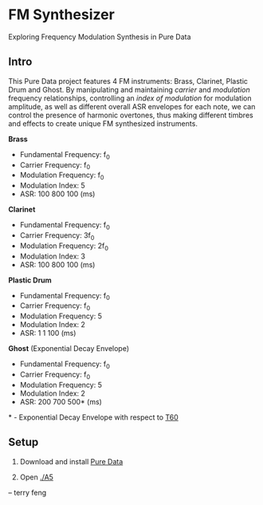 # FM Synthesizer
Exploring Frequency Modulation Synthesis in Pure Data

## Intro
This Pure Data project features 4 FM instruments: Brass, Clarinet, Plastic Drum
and Ghost. By manipulating and maintaining *carrier* and *modulation*
frequency relationships, controlling an *index of modulation* for
modulation amplitude, as well as different overall ASR envelopes for each note, we can
control the presence of harmonic overtones, thus making 
different timbres and effects to create unique FM synthesized instruments.

**Brass**
- Fundamental Frequency: f<sub>0<sub/>
- Carrier Frequency: f<sub>0<sub/>
- Modulation Frequency: f<sub>0<sub/>
- Modulation Index: 5
- ASR: 100 800 100 (ms)

**Clarinet**
- Fundamental Frequency: f<sub>0<sub/>
- Carrier Frequency: 3f<sub>0<sub/>
- Modulation Frequency: 2f<sub>0<sub/>
- Modulation Index: 3
- ASR: 100 800 100 (ms)

**Plastic Drum** 
- Fundamental Frequency: f<sub>0<sub/>
- Carrier Frequency: f<sub>0<sub/>
- Modulation Frequency: 5
- Modulation Index: 2
- ASR: 1 1 100 (ms)

**Ghost** (Exponential Decay Envelope)
- Fundamental Frequency: f<sub>0<sub/>
- Carrier Frequency: f<sub>0<sub/>
- Modulation Frequency: 5
- Modulation Index: 2
- ASR: 200 700 500* (ms)
  
\* - Exponential Decay Envelope with respect to [T60](https://ccrma.stanford.edu/~jos/st/Audio_Decay_Time_T60.html)

## Setup

1. Download and install [Pure Data](https://github.com/pure-data/pure-data)

2. Open [./A5](./A5)

&ndash; terry feng


